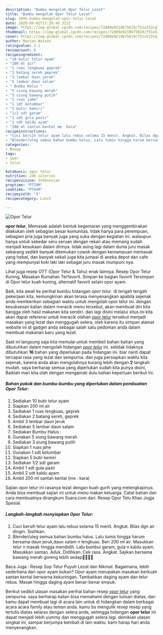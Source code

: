 ```yaml
---
description: "Bumbu mengolah Opor Telur Lezat"
title: "Bumbu mengolah Opor Telur Lezat"
slug: 1695-bumbu-mengolah-opor-telur-lezat
date: 2020-09-02T17:29:45.321Z
image: https://img-global.cpcdn.com/recipes/72d89e9219b75619/751x532cq70/opor-telur-foto-resep-utama.jpg
thumbnail: https://img-global.cpcdn.com/recipes/72d89e9219b75619/751x532cq70/opor-telur-foto-resep-utama.jpg
cover: https://img-global.cpcdn.com/recipes/72d89e9219b75619/751x532cq70/opor-telur-foto-resep-utama.jpg
author: Marian Watson
ratingvalue: 3.1
reviewcount: 6
recipeingredient:
- "10 butir telur ayam"
- "200 ml air"
- "1 ruas lengkuas geprek"
- "2 batang sereh geprek"
- "3 lembar daun jeruk"
- "5 lembar daun salam"
- " Bumbu Halus "
- "5 siung bawang merah"
- "3 siung bawang putih"
- "1 ruas jahe"
- "1 sdt ketumbar"
- "5 butir kemiri"
- "1/2 sdt garam"
- "1 sdt gula pasir"
- "2 sdt kaldu ayam"
- "200 ml santan kental me  kara"
recipeinstructions:
- "Cuci bersih telur ayam lalu rebus selama 15 menit. Angkat. Bilas dgn air dingin. Sisihkan."
- "Blender/uleg semua bahan bumbu halus. Lalu tumis hingga harum bersama daun jeruk,daun salam n lengkuas. Beri 200 ml air. Masukkan telur n masak hingga mendidih. Lalu bumbui garam, gula n kaldu ayam. Masukkan santan. Aduk. Didihkan. Cek rasa. Angkat. Sajikan bersama bawang merah goreng lebih sedap👩🏻‍🍳🥰"
categories:
- Resep
tags:
- opor
- telur

katakunci: opor telur 
nutrition: 236 calories
recipecuisine: Indonesian
preptime: "PT29M"
cooktime: "PT44M"
recipeyield: "3"
recipecategory: Lunch

---
```



![Opor Telur](https://img-global.cpcdn.com/recipes/72d89e9219b75619/751x532cq70/opor-telur-foto-resep-utama.jpg)

<b><i>opor telur</i></b>, Memasak adalah bentuk kegemaran yang menggembirakan dilakukan oleh sebagian besar komunitas. tidak hanya para perempuan, sebagian pria juga banyak juga yang suka dengan kegiatan ini. walaupun hanya untuk sekedar seru seruan dengan rekan atau memang sudah menjadi kesukaan dalam dirinya. tidak asing lagi dalam dunia juru masak sekarang sedikit banyak ditemukan cowok dengan kemampuan memasak yang hebat, dan banyak sekali juga kita jumpai di aneka depot dan cafe yang mempunyai koki laki laki sebagai juru masak mumpuni nya.

Lihat juga resep OTT (Opor Telur &amp; Tahu) enak lainnya. Resep Opor Telur Kuning, Masakan Rumahan Terfavorit. Simpan ke bagian favorit Tersimpan di Opor telur kuah kuning, alternatif favorit selain opor ayam.

Baik, kita awali ke perihal bumbu hidangan <i>opor telur</i>. di tengah tengah pekerjaan kita, kemungkinan akan terasa menyenangkan apabila sejenak anda memberikan sebagian waktu untuk mengolah opor telur ini. dengan kesuksesan kalian dalam meracik menu tersebut, akan membuat diri kita bangga oleh hasil makanan kita sendiri. dan lagi disini melalui situs ini kita akan dapat referensi untuk meracik olahan <u>opor telur</u> tersebut menjadi masakan yang lezat dan menggugah selera, oleh karena itu simpan alamat website ini di gadget anda sebagai salah satu pedoman anda dalam membuat makanan baru yang lezat.


Saat ini langsung saja kita memulai untuk membeli bahan bahan yang dibutuhkan dalam mengolah hidangan <u><i>opor telur</i></u> ini. setidak tidaknya dibutuhkan <b>16</b> bahan yang diperlukan pada hidangan ini. biar nanti dapat tercapai rasa yang lezat dan sempurna. dan juga persiapkan waktu kita sejenak, karena anda akan mengolahnya kurang lebih dengan <b>2</b> langkah mudah. saya berharap semua yang diperlukan sudah kita punya disini, Baiklah mari kita olah dengan mengamati dulu bahan keperluan berikut ini.

<!--inarticleads1-->

##### Bahan pokok dan bumbu-bumbu yang diperlukan dalam pembuatan Opor Telur:

1. Sediakan 10 butir telur ayam
1. Siapkan 200 ml air
1. Sediakan 1 ruas lengkuas, geprek
1. Sediakan 2 batang sereh, geprek
1. Ambil 3 lembar daun jeruk
1. Sediakan 5 lembar daun salam
1. Sediakan  Bumbu Halus :
1. Gunakan 5 siung bawang merah
1. Sediakan 3 siung bawang putih
1. Siapkan 1 ruas jahe
1. Gunakan 1 sdt ketumbar
1. Siapkan 5 butir kemiri
1. Sediakan 1/2 sdt garam
1. Ambil 1 sdt gula pasir
1. Ambil 2 sdt kaldu ayam
1. Ambil 200 ml santan kental (me : kara)


Sajian opor telur ini rasanya lezat dengan kuah gurih yang melengkapinya. Anda bisa membuat sajian ini untuk menu makan keluarga. Catat bahan dan cara membuatnya dirangkum Suara.com dari. Resep Opor Telu Khas Jogja Spesial. 

<!--inarticleads2-->

##### Langkah-langkah menyiapkan Opor Telur:

1. Cuci bersih telur ayam lalu rebus selama 15 menit. Angkat. Bilas dgn air dingin. Sisihkan.
1. Blender/uleg semua bahan bumbu halus. Lalu tumis hingga harum bersama daun jeruk,daun salam n lengkuas. Beri 200 ml air. Masukkan telur n masak hingga mendidih. Lalu bumbui garam, gula n kaldu ayam. Masukkan santan. Aduk. Didihkan. Cek rasa. Angkat. Sajikan bersama bawang merah goreng lebih sedap👩🏻‍🍳🥰


Baca Juga : Resep Sop Telur Puyuh Lezat dan Nikmat. Bagaimana, lebih sederhana dari opor ayam bukan? Opor ayam merupakan masakan berkuah santan kental berwarna kekuningan. Tambahkan daging ayam dan telur rebus. Masak hingga daging ayam benar-benar empuk. 

Berikut sedikit ulasan masakan perihal bahan resep <u>opor telur</u> yang sempurna. saya berharap kalian bisa memahami dengan tulisan diatas, dan kamu dapat membuat lagi di acara lain untuk di hidangkan dalam berbagai acara acara family atau teman anda. kamu bs mengulik resep resep yang tertulis diatas selaras dengan selera anda, sehingga hidangan <b>opor telur</b> ini dapat menjadi lebih yummy dan menggugah selera lagi. demikian ulasan singkat ini, sampai berjumpa kembali di lain waktu. kami harap hari anda menyenangkan.
